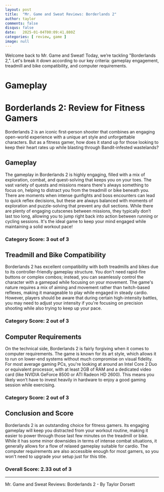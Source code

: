 ```yaml
---
layout: post
title:  "Mr. Game and Sweat Reviews: Borderlands 2"
author: taylor
comments: false
disqus: false
date:   2025-01-04T00:09:41.880Z
categories: [ review, game ]
image: null
---
```


Welcome back to Mr. Game and Sweat! Today, we’re tackling "Borderlands 2,". Let's break it down according to our key criteria: gameplay engagement, treadmill and bike compatibility, and computer requirements.

# Gameplay

# Borderlands 2: Review for Fitness Gamers

Borderlands 2 is an iconic first-person shooter that combines an engaging open-world experience with a unique art style and unforgettable characters. But as a fitness gamer, how does it stand up for those looking to keep their heart rates up while blasting through Bandit-infested wastelands? 

## Gameplay

The gameplay in Borderlands 2 is highly engaging, filled with a mix of exploration, combat, and quest-solving that keeps you on your toes. The vast variety of quests and missions means there's always something to focus on, helping to distract you from the treadmill or bike beneath you. There are moments when intense gunfights and boss encounters can lead to quick reflex decisions, but these are always balanced with moments of exploration and puzzle-solving that prevent any dull sections. While there are plenty of engaging cutscenes between missions, they typically don’t last too long, allowing you to jump right back into action between running or cycling sessions. It's the ideal game to keep your mind engaged while maintaining a solid workout pace!

### Category Score: 3 out of 3

## Treadmill and Bike Compatibility

Borderlands 2 has excellent compatibility with both treadmills and bikes due to its controller-friendly gameplay structure. You don't need rapid-fire buttons or complex combos; instead, you can seamlessly control the character with a gamepad while focusing on your movement. The game's nature requires a mix of aiming and movement rather than twitch-based reflexes, making it manageable to play while engaged in steady cardio. However, players should be aware that during certain high-intensity battles, you may need to adjust your intensity if you're focusing on precision shooting while also trying to keep up your pace.

### Category Score: 2 out of 3

## Computer Requirements

On the technical side, Borderlands 2 is fairly forgiving when it comes to computer requirements. The game is known for its art style, which allows it to run on lower-end systems without much compromise on visual fidelity. For most average gaming PCs, you're looking at around an Intel Core 2 Duo or equivalent processor, with at least 2GB of RAM and a dedicated video card (like NVIDIA GeForce 8500 or ATI Radeon HD 2600). This means you likely won’t have to invest heavily in hardware to enjoy a good gaming session while exercising.

### Category Score: 2 out of 3

## Conclusion and Score

Borderlands 2 is an outstanding choice for fitness gamers. Its engaging gameplay will keep you distracted from your workout routine, making it easier to power through those last few minutes on the treadmill or bike. While it has some minor downsides in terms of intense combat situations, it generally allows for a flow of relaxed gameplay suitable for cardio. The computer requirements are also accessible enough for most gamers, so you won't need to upgrade your setup just for this title.

### Overall Score: 2.33 out of 3

---

Mr. Game and Sweat Reviews: Borderlands 2 - By Taylor Dorsett
